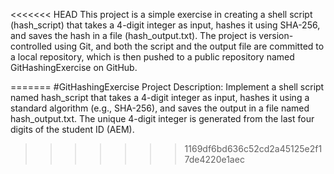 <<<<<<< HEAD
This project is a simple exercise in creating a shell script (hash_script) that takes a 4-digit integer as input, hashes it using SHA-256, and saves the hash in a file (hash_output.txt). The project is version-controlled using Git, and both the script and the output file are committed to a local repository, which is then pushed to a public repository named GitHashingExercise on GitHub.





=======
#GitHashingExercise
Project Description:
Implement a shell script named hash_script that takes a 4-digit integer as input, hashes it using a standard algorithm (e.g., SHA-256), and saves the output in a file named hash_output.txt. The unique 4-digit integer is generated from the last four digits of the student ID (AEM).
>>>>>>> 1169df6bd636c52cd2a45125e2f17de4220e1aec
